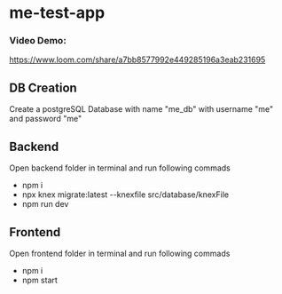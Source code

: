 # me-test-app 

### Video Demo: 
https://www.loom.com/share/a7bb8577992e449285196a3eab231695

## DB Creation
Create a postgreSQL Database with name "me_db" with username "me" and password "me"

## Backend
Open backend folder in terminal and run following commads
- npm i
- npx knex migrate:latest --knexfile src/database/knexFile
- npm run dev

## Frontend
Open frontend folder in terminal and run following commads
- npm i
- npm start
